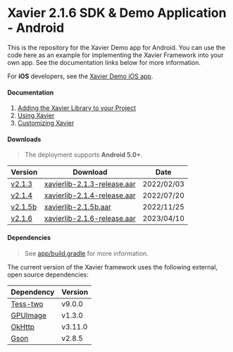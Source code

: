 # Xavier 2.1.6 SDK & Demo Application - Android
This is the repository for the Xavier Demo app for Android. You can use the code here as an example for implementing the Xavier Framework into your own app.
See the documentation links below for more information.

For **iOS** developers, see the [Xavier Demo iOS app](https://github.com/BlackSharkTech/xavier-demo-ios).

#### Documentation

1. [Adding the Xavier Library to your Project](./documentation/adding-xavier.md)
1. [Using Xavier](./documentation/using-xavier.md)
1. [Customizing Xavier](./documentation/customization.md)

#### Downloads
> The deployment supports **Android 5.0+**.

| Version | Download | Date |
|---------|----------|------|
| [v2.1.3](./documentation/release-notes.md#213) | [xavierlib-2.1.3-release.aar](./downloads/v2.1.3/xavierlib-2.1.3-release.aar) | 2022/02/03|
| [v2.1.4](./documentation/release-notes.md#214) | [xavierlib-2.1.4-release.aar](./downloads/v2.1.4/xavierlib-2.1.4-release.aar) | 2022/07/20|
| [v2.1.5b](./documentation/release-notes.md#215b) | [xavierlib-2.1.5b.aar](./downloads/v2.1.5b/xavierlib-2.1.5b.aar) | 2022/11/25|
| [v2.1.6](./documentation/release-notes.md#216) | [xavierlib-2.1.6-release.aar](./downloads/v2.1.6/xavierlib-2.1.6-release.aar) | 2023/04/10|

#### Dependencies
> See [app/build.gradle](./xavier-demo/app/build.gradle) for more information.

The current version of the Xavier framework uses the following external, open source dependencies:

| Dependency | Version |
|------------|---------|
| [Tess-two](https://github.com/rmtheis/tess-two) | v9.0.0 |
| [GPUImage](https://github.com/cats-oss/android-gpuimage) | v1.3.0 |
| [OkHttp](https://github.com/square/okhttp)   | v3.11.0|
| [Gson](https://github.com/google/gson)     | v2.8.5 |
